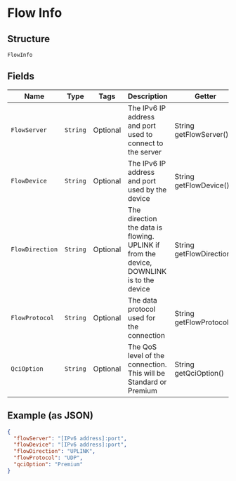 
# Flow Info

## Structure

`FlowInfo`

## Fields

| Name | Type | Tags | Description | Getter | Setter |
|  --- | --- | --- | --- | --- | --- |
| `FlowServer` | `String` | Optional | The IPv6 IP address and port used to connect to the server | String getFlowServer() | setFlowServer(String flowServer) |
| `FlowDevice` | `String` | Optional | The IPv6 IP address and port used by the device | String getFlowDevice() | setFlowDevice(String flowDevice) |
| `FlowDirection` | `String` | Optional | The direction the data is flowing. UPLINK if from the device, DOWNLINK is to the device | String getFlowDirection() | setFlowDirection(String flowDirection) |
| `FlowProtocol` | `String` | Optional | The data protocol used for the connection | String getFlowProtocol() | setFlowProtocol(String flowProtocol) |
| `QciOption` | `String` | Optional | The QoS level of the connection. This will be Standard or Premium | String getQciOption() | setQciOption(String qciOption) |

## Example (as JSON)

```json
{
  "flowServer": "[IPv6 address]:port",
  "flowDevice": "[IPv6 address]:port",
  "flowDirection": "UPLINK",
  "flowProtocol": "UDP",
  "qciOption": "Premium"
}
```

